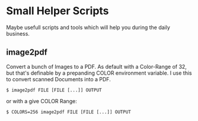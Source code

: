 # Small Helper Scripts 

Maybe usefull scripts and tools which will help you during the daily business.

## image2pdf

Convert a bunch of Images to a PDF. As default with a Color-Range of 32, but that's definable by a prepanding COLOR environment variable.
I use this to convert scanned Documents into a PDF.

`$ image2pdf FILE [FILE [...]] OUTPUT`

or with a give COLOR Range:

`$ COLORS=256 image2pdf FILE [FILE [...]] OUTPUT`